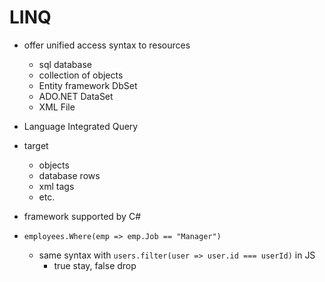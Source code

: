 # LINQ

- offer unified access syntax to resources

  - sql database
  - collection of objects
  - Entity framework DbSet
  - ADO.NET DataSet
  - XML File

- Language Integrated Query

- target

  - objects
  - database rows
  - xml tags
  - etc.

- framework supported by C#

- `employees.Where(emp => emp.Job == "Manager")`
  - same syntax with `users.filter(user => user.id === userId)` in JS
    - true stay, false drop
